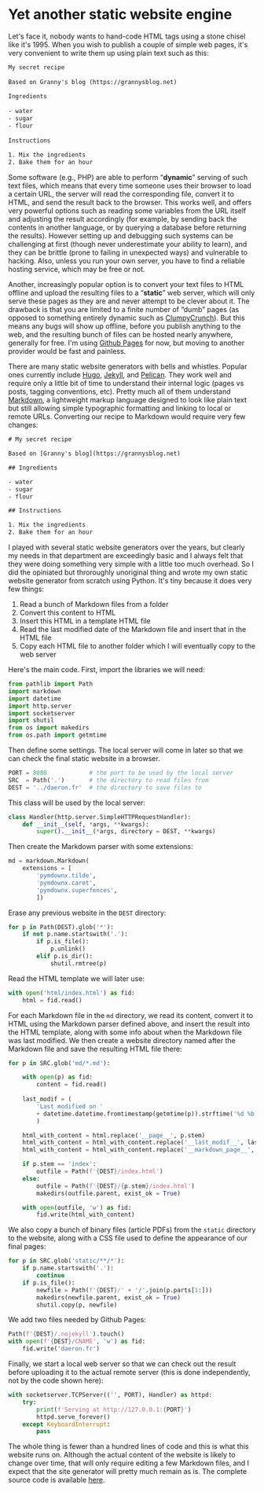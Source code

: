 # Yet another static website engine

Let's face it, nobody wants to hand-code HTML tags using a stone chisel like it's 1995. When you wish to publish a couple of simple web pages, it's very convenient to write them up using plain text such as this:

```txt
My secret recipe
	
Based on Granny's blog (https://grannysblog.net)
	
Ingredients
	
- water
- sugar
- flour
	
Instructions
	
1. Mix the ingredients
2. Bake them for an hour
```

Some software (e.g., PHP) are able to perform “**dynamic**” serving of such text files, which means that every time someone uses their browser to load a certain URL, the server will read the corresponding file, convert it to HTML, and send the result back to the browser. This works well, and offers very powerful options such as reading some variables from the URL itself and adjusting the result accordingly (for example, by sending back the contents in another language, or by querying a database before returning the results). However setting up and debugging such systems can be challenging at first (though never underestimate your ability to learn), and they can be brittle (prone to failing in unexpected ways) and vulnerable to hacking. Also, unless you run your own server, you have to find a reliable hosting service, which may be free or not.

Another, increasingly popular option is to convert your text files to HTML offline and upload the resulting files to a “**static**” web server, which will only serve these pages as they are and never attempt to be clever about it. The drawback is that you are limited to a finite number of “dumb” pages (as opposed to something entirely dynamic such as [ClumpyCrunch](http://clumpycrunch.pythonanywhere.com)). But this means any bugs will show up offline, before you publish anything to the web, and the resulting bunch of files can be hosted nearly anywhere, generally for free. I'm using [Github Pages](https://pages.github.com) for now, but moving to another provider would be fast and painless.

There are many static website generators with bells and whistles. Popular ones currently include [Hugo](https://gohugo.io), [Jekyll](https://jekyllrb.com), and [Pelican](https://getpelican.com). They work well and require only a little bit of time to understand their internal logic (pages vs posts, tagging conventions, etc). Pretty much all of them understand [Markdown](https://www.markdownguide.org), a lightweight markup language designed to look like plain text but still allowing simple typographic formatting and linking to local or remote URLs. Converting our recipe to Markdown would require very few changes:

```txt
# My secret recipe

Based on [Granny's blog](https://grannysblog.net)

## Ingredients

- water
- sugar
- flour

## Instructions

1. Mix the ingredients
2. Bake them for an hour
```

I played with several static website generators over the years, but clearly my needs in that department are exceedingly basic and I always felt that they were doing something very simple with a little too much overhead. So I did the opiniated but throroughly unoriginal thing and wrote my own static website generator from scratch using Python. It's tiny because it does very few things:

1. Read a bunch of Markdown files from a folder
2. Convert this content to HTML
3. Insert this HTML in a template HTML file
4. Read the last modified date of the Markdown file and insert that in the HTML file
5. Copy each HTML file to another folder which I will eventually copy to the web server

Here's the main code. First, import the libraries we will need:

```py
from pathlib import Path
import markdown
import datetime
import http.server
import socketserver
import shutil
from os import makedirs
from os.path import getmtime
```

Then define some settings. The local server will come in later so that we can check the final static website in a browser.

```py
PORT = 8080            # the port to be used by the local server
SRC  = Path('.')       # the directory to read files from
DEST = '../daeron.fr'  # the directory to save files to
```

This class will be used by the local server:

```py
class Handler(http.server.SimpleHTTPRequestHandler):
	def __init__(self, *args, **kwargs):
		super().__init__(*args, directory = DEST, **kwargs)
```

Then create the Markdown parser with some extensions:

```py
md = markdown.Markdown(
	extensions = [
		'pymdownx.tilde',
		'pymdownx.caret',
		'pymdownx.superfences',
		])
```

Erase any previous website in the `DEST` directory:

```py
for p in Path(DEST).glob('*'):
	if not p.name.startswith('.'):
		if p.is_file():
			p.unlink()
		elif p.is_dir():
			shutil.rmtree(p)
```

Read the HTML template we will later use:

```py
with open('html/index.html') as fid:
	html = fid.read()
```

For each Markdown file in the `md` directory, we read its content, convert it to HTML using the Markdown parser defined above, and insert the result into the HTML template, along with some info about when the Markdown file was last modified. We then create a website directory named after the Markdown file and save the resulting HTML file there:

```py
for p in SRC.glob('md/*.md'):

	with open(p) as fid:
		content = fid.read()
	
	last_modif = (
		'Last modified on '
		+ datetime.datetime.fromtimestamp(getmtime(p)).strftime('%d %b %Y')
		)

	html_with_content = html.replace('__page__', p.stem)
	html_with_content = html_with_content.replace('__last_modif__', last_modif)
	html_with_content = html_with_content.replace('__markdown_page__', md.convert(content))

	if p.stem == 'index':
		outfile = Path(f'{DEST}/index.html')
	else:
		outfile = Path(f'{DEST}/{p.stem}/index.html')
		makedirs(outfile.parent, exist_ok = True)

	with open(outfile, 'w') as fid:
		fid.write(html_with_content)
```

We also copy a bunch of binary files (article PDFs) from the `static` directory to the website, along with a CSS file used to define the appearance of our final pages:

```py
for p in SRC.glob('static/**/*'):
	if p.name.startswith('.'):
		continue
	if p.is_file():
		newfile = Path(f'{DEST}/' + '/'.join(p.parts[1:]))
		makedirs(newfile.parent, exist_ok = True)
		shutil.copy(p, newfile)		
```

We add two files needed by Github Pages:

```py
Path(f'{DEST}/.nojekyll').touch()
with open(f'{DEST}/CNAME', 'w') as fid:
	fid.write('daeron.fr')
```

Finally, we start a local web server so that we can check out the result before uploading it to the actual remote server (this is done independently, not by the code shown here):

```py
with socketserver.TCPServer(('', PORT), Handler) as httpd:
	try:
		print(f'Serving at http://127.0.0.1:{PORT}')
		httpd.serve_forever()
	except KeyboardInterrupt:
		pass
```

The whole thing is fewer than a hundred lines of code and this is what this website runs on. Although the actual content of the website is likely to change over time, that will only require editing a few Markdown files, and I expect that the site generator will pretty much remain as is. The complete source code is available [here](https://github.com/mdaeron/src.daeron.fr).